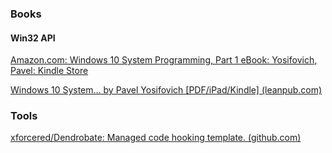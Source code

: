 ### Books

#### Win32 API

[Amazon.com: Windows 10 System Programming, Part 1 eBook: Yosifovich, Pavel: Kindle Store](https://www.amazon.com/Windows-10-System-Programming-Part-ebook/dp/B0871GTN2M)

[Windows 10 System… by Pavel Yosifovich \[PDF/iPad/Kindle\] (leanpub.com)](https://leanpub.com/windows10systemprogrammingpart2)

### Tools
[xforcered/Dendrobate: Managed code hooking template. (github.com)](https://github.com/xforcered/Dendrobate)

